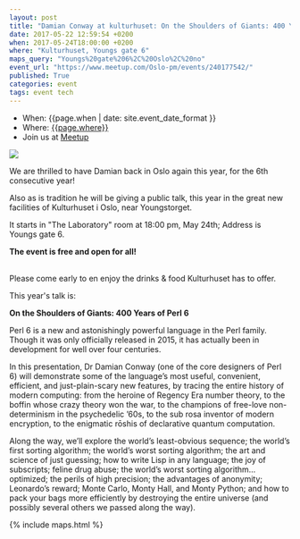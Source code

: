 ```yaml
---
layout: post
title: "Damian Conway at kulturhuset: On the Shoulders of Giants: 400 Years of Perl 6"
date: 2017-05-22 12:59:54 +0200
when: 2017-05-24T18:00:00 +0200
where: "Kulturhuset, Youngs gate 6"
maps_query: "Youngs%20gate%206%2C%20Oslo%2C%20no"
event_url: "https://www.meetup.com/Oslo-pm/events/240177542/"
published: True
categories: event
tags: event tech
---
```


* When: {{page.when | date: site.event_date_format }}
* Where: [{{page.where}}]({{site.maps_url}}{{page.maps_query}})
* Join us at [Meetup]({{page.event_url}})

<img src="https://secure.meetupstatic.com/photos/event/8/d/f/6/600_461196342.jpeg">

We are thrilled to have Damian back in Oslo again this year, for the 6th consecutive year!

Also as is tradition he will be giving a public talk, this year in the great new facilities of Kulturhuset i Oslo, near Youngstorget.

It starts in &quot;The Laboratory&quot; room at 18:00 pm, May 24th; Address is Youngs gate 6.

<b>The event is free and open for all!</b>

<br>Please come early to en enjoy the drinks &amp; food Kulturhuset has to offer.

This year&#39;s talk is:

<b>On the Shoulders of Giants: 400 Years of Perl 6</b>

Perl 6 is a new and astonishingly powerful language in the Perl family. Though it was only officially released in 2015, it has actually been in development for well over four centuries.

In this presentation, Dr Damian Conway (one of the core designers of Perl 6) will demonstrate some of the language’s most useful, convenient, efficient, and just-plain-scary new features, by tracing the entire history of modern computing: from the heroine of Regency Era number theory, to the boffin whose crazy theory won the war, to the champions of free-love non-determinism in the psychedelic ’60s, to the sub rosa inventor of modern encryption, to the enigmatic rōshis of declarative quantum computation.

Along the way, we’ll explore the world’s least-obvious sequence; the world’s first sorting algorithm; the world’s worst sorting algorithm; the art and science of just guessing; how to write Lisp in any language; the joy of subscripts; feline drug abuse; the world’s worst sorting algorithm... optimized; the perils of high precision; the advantages of anonymity; Leonardo’s reward; Monte Carlo, Monty Hall, and Monty Python; and how to pack your bags more efficiently by destroying the entire universe (and possibly several others we passed along the way).

{% include maps.html %}